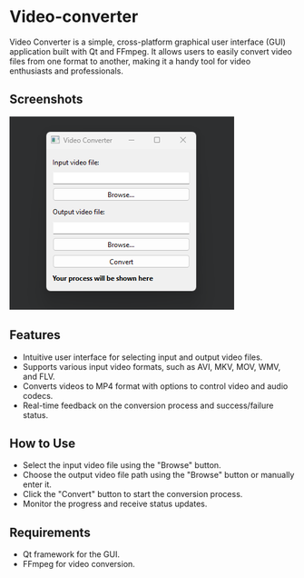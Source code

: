 
# Video-converter

Video Converter is a simple, cross-platform graphical user interface (GUI) application built with Qt and FFmpeg. It allows users to easily convert video files from one format to another, making it a handy tool for video enthusiasts and professionals.
## Screenshots

![App Screenshot](https://github.com/ailaa-jadoo/Video-Format-Converter/blob/main/image.png?raw=true)

## Features

- Intuitive user interface for selecting input and output video files.
- Supports various input video formats, such as AVI, MKV, MOV, WMV, and FLV.
- Converts videos to MP4 format with options to control video and audio codecs.
- Real-time feedback on the conversion process and success/failure status.


## How to Use

- Select the input video file using the "Browse" button.
- Choose the output video file path using the "Browse" button or manually enter it.
- Click the "Convert" button to start the conversion process.
- Monitor the progress and receive status updates.
    
## Requirements

- Qt framework for the GUI.
- FFmpeg for video conversion.

